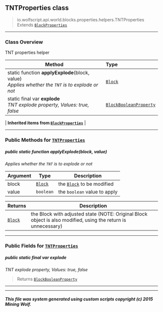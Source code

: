 ## TNTProperties __class__

>io.wolfscript.api.world.blocks.properties.helpers.TNTProperties
>Extends [`BlockProperties`](BlockProperties.md)

---

### Class Overview

TNT properties helper

Method | Type   
--- | :--- 
static function __applyExplode__(block, value) <br> _Applies whether the `TNT` is to explode or not_ | [`Block`](../../Block.md)
static final var __explode__ <br> _TNT explode property, Values: true, false_ | [`BlockBooleanProperty`](../BlockBooleanProperty.md)
 |
__Inherited items from [`BlockProperties`](BlockProperties.md)__ |





---


### Public Methods for [`TNTProperties`](TNTProperties.md)

##### <a id='applyexplode'></a>public static function __applyExplode__(block, value)

_Applies whether the `TNT` is to explode or not_

Argument | Type | Description  
--- | --- | --- 
block | [`Block`](../../Block.md) | the [`Block`](../../Block.md) to be modified
value | `boolean` | the `boolean` value to apply

Returns | Description
--- | --- 
[`Block`](../../Block.md) | the Block with adjusted state (NOTE: Original Block object is also modified, using the return is unnecessary)


---

### Public Fields for [`TNTProperties`](TNTProperties.md)

##### <a id='explode'></a>public static final var __explode__

_TNT explode property, Values: true, false_

>Returns
>  [`BlockBooleanProperty`](../BlockBooleanProperty.md)

---


---


##### This file was system generated using custom scripts copyright (c) 2015 Mining Wolf.
	

